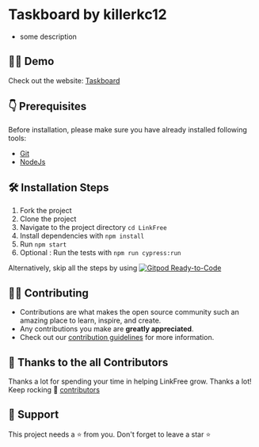 # Taskboard by killerkc12

- some description

## 👨‍💻 Demo

Check out the website: [Taskboard](https://taskboard-killerkc12.vercel.app/)

## 👇 Prerequisites

Before installation, please make sure you have already installed following tools:

- [Git](https://git-scm.com/downloads)
- [NodeJs](https://nodejs.org/en/download/)

## 🛠️ Installation Steps

1. Fork the project
2. Clone the project
3. Navigate to the project directory `cd LinkFree`
4. Install dependencies with `npm install`
5. Run `npm start`
6. Optional : Run the tests with `npm run cypress:run`

Alternatively, skip all the steps by using [![Gitpod Ready-to-Code](https://img.shields.io/badge/Gitpod-Ready--to--Code-blue?logo=gitpod)](https://gitpod.io/#https://github.com/EddieHubCommunity/LinkFree/)

## 👨‍💻 Contributing

- Contributions are what makes the open source community such an amazing place to learn, inspire, and create.
- Any contributions you make are **greatly appreciated**.
- Check out our [contribution guidelines](https://github.com/killerkc12/Taskboard/blob/master/Contributing.md) for more information.

## 💪 Thanks to the all Contributors

Thanks a lot for spending your time in helping LinkFree grow. Thanks a lot! Keep rocking 🍻
[contributors](https://github.com/killerkc12/Taskboard/graphs/contributors)

## 🙏 Support

This project needs a ⭐️ from you. Don't forget to leave a star ⭐️
